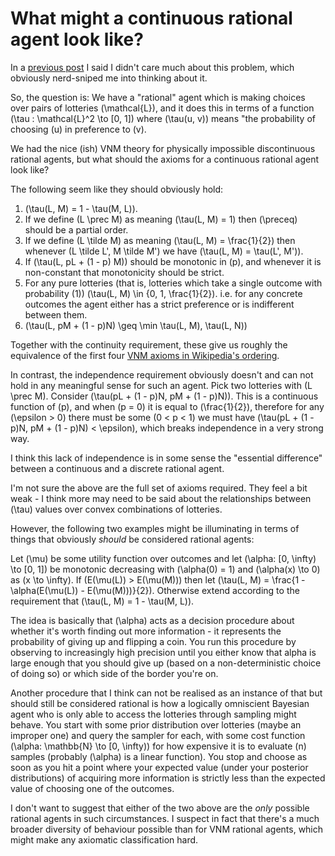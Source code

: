 # What might a continuous rational agent look like?

In a [previous post](https://notebook.drmaciver.com/posts/2018-09-09-21:02.html) I said I didn't care much about this problem,
which obviously nerd-sniped me into thinking about it.

So, the question is: We have a "rational" agent which is making choices over pairs of lotteries \(\mathcal{L}\),
and it does this in terms of a function \(\tau : \mathcal{L}^2 \to [0, 1]\) where \(\tau(u, v)\) means "the probability of choosing \(u\) in preference to \(v\).

We had the nice (ish) VNM theory for physically impossible discontinuous rational agents,
but what should the axioms for a continuous rational agent look like?

The following seem like they should obviously hold:

1. \(\tau(L, M) = 1 - \tau(M, L)\).
2. If we define \(L \prec M\) as meaning \(\tau(L, M) = 1\) then \(\preceq\) should be a partial order.
3. If we define \(L \tilde M\) as meaning \(\tau(L, M) = \frac{1}{2}\) then whenever \(L \tilde L', M \tilde M'\) we have \(\tau(L, M) = \tau(L', M')\).
4. If \(\tau(L, pL + (1 - p) M)\) should be monotonic in \(p\), and whenever it is non-constant that monotonicity should be strict.
5. For any pure lotteries (that is, lotteries which take a single outcome with probability \(1\)) \(\tau(L, M) \in \{0, 1, \frac{1}{2}\). i.e. for any concrete outcomes the agent either has a strict preference or is indifferent between them.
6. \(\tau(L, pM + (1 - p)N) \geq \min \tau(L, M), \tau(L, N)\)

Together with the continuity requirement, these give us roughly the equivalence of the first four [VNM axioms in Wikipedia's ordering](https://en.wikipedia.org/wiki/Von_Neumann%E2%80%93Morgenstern_utility_theorem).

In contrast, the independence requirement obviously doesn't and can not hold in any meaningful sense for such an agent.
Pick two lotteries with \(L \prec M\). Consider \(\tau(pL + (1 - p)N, pM + (1 - p)N)\).
This is a continuous function of \(p\), and when \(p = 0\) it is equal to \(\frac{1}{2}\),
therefore for any \(\epsilon > 0\) there must be some \(0 < p < 1\) we must have \(\tau(pL + (1 - p)N, pM + (1 - p)N) < \epsilon\),
which breaks independence in a very strong way.

I think this lack of independence is in some sense the "essential difference" between a continuous and a discrete rational agent.

I'm not sure the above are the full set of axioms required. They feel a bit weak - I think more may need to be said about the relationships between \(\tau\) values over convex combinations of lotteries.

However,
the following two examples might be illuminating in terms of things that obviously *should* be considered rational agents:

Let \(\mu\) be some utility function over outcomes and let \(\alpha: [0, \infty) \to [0, 1]\) be monotonic decreasing with \(\alpha(0) = 1\) and \(\alpha(x) \to 0\) as \(x \to \infty\).
If \(E(\mu(L)) > E(\mu(M))\) then let \(\tau(L, M) = \frac{1 - \alpha(E(\mu(L)) - E(\mu(M)))}{2}\).
Otherwise extend according to the requirement that \(\tau(L, M) = 1 - \tau(M, L)\).

The idea is basically that \(\alpha\) acts as a decision procedure about whether it's worth finding out more information - it represents the probability of giving up and flipping a coin. You run this procedure by observing to increasingly high precision until you either know that alpha is large enough that you should give up (based on a non-deterministic choice of doing so) or which side of the border you're on.

Another procedure that I think can not be realised as an instance of that but should still be considered rational is how a logically omniscient Bayesian agent who is only able to access the lotteries through sampling might behave.
You start with some prior distribution over lotteries (maybe an improper one) and query the sampler for each, with some cost function \(\alpha: \mathbb{N} \to [0, \infty)\) for how expensive it is to evaluate \(n\) samples (probably \(\alpha\) is a linear function). You stop and choose as soon as you hit a point where your expected value (under your posterior distributions) of acquiring more information is strictly less than the expected value of choosing one of the outcomes.

I don't want to suggest that either of the two above are the *only* possible rational agents in such circumstances.
I suspect in fact that there's a much broader diversity of behaviour possible than for VNM rational agents,
which might make any axiomatic classification hard.
